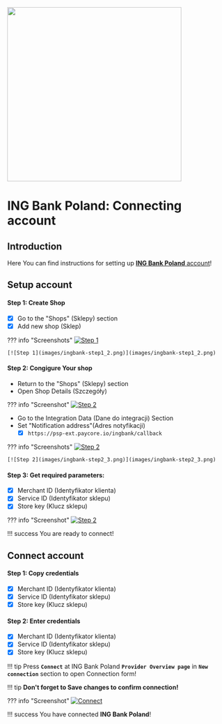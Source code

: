 <img src="https://static.openfintech.io/payment_providers/ingbankpl/logo.svg?w=400" width="400px">

# ING Bank Poland: Connecting account

## Introduction

Here You can find  instructions for setting up <a href="https://login.ingbank.pl/mojeing/app/#login" target="_blank" rel="noopener">**ING Bank Poland** account</a>!

## Setup account

#### Step 1: Create Shop
- [x] Go to the "Shops" (Sklepy) section
- [x] Add new shop (Sklep)

??? info "Screenshots"
    [![Step 1](images/ingbank-step1_1.png)](images/ingbank-step1_1.png)

    [![Step 1](images/ingbank-step1_2.png)](images/ingbank-step1_2.png)

#### Step 2: Congigure Your shop

- Return to the "Shops" (Sklepy) section
- Open Shop Details (Szczegóły)

??? info "Screenshot"
    [![Step 2](images/ingbank-step2_1.png)](images/ingbank-step2_1.png)

- Go to the Integration Data (Dane do integracji) Section
- Set "Notification address"(Adres notyfikacji)
    - [x] ```https://psp-ext.paycore.io/ingbank/callback```

??? info "Screenshots"
    [![Step 2](images/ingbank-step2_2.png)](images/ingbank-step2_2.png)

    [![Step 2](images/ingbank-step2_3.png)](images/ingbank-step2_3.png)

#### Step 3: Get required parameters:
- [x] Merchant ID (Identyfikator klienta)
- [x] Service ID (Identyfikator sklepu)
- [x] Store key (Klucz sklepu) 

??? info "Screenshot"
    [![Step 2](images/ingbank-step3.png)](images/ingbank-step3.png)

!!! success
    You are ready to connect!
    
## Connect account

#### Step 1: Copy credentials

- [x] Merchant ID (Identyfikator klienta)
- [x] Service ID (Identyfikator sklepu)
- [x] Store key (Klucz sklepu)

#### Step 2: Enter credentials

- [x] Merchant ID (Identyfikator klienta)
- [x] Service ID (Identyfikator sklepu)
- [x] Store key (Klucz sklepu)

!!! tip
    Press **```Connect```** at ING Bank Poland **```Provider Overview page```** in **```New connection```** section to open Connection form!

!!! tip
    **Don't forget to Save changes to confirm connection!**

??? info "Screenshot"
    [![Connect](images/ingbank-step_connect.png)](images/ingbank-step_connect.png)


!!! success
    You have connected **ING Bank Poland**!